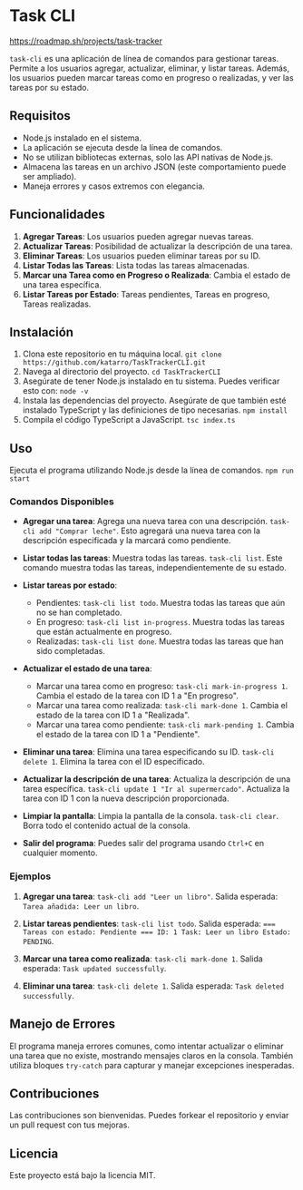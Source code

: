 # Task CLI
https://roadmap.sh/projects/task-tracker

`task-cli` es una aplicación de línea de comandos para gestionar tareas. Permite a los usuarios agregar, actualizar, eliminar, y listar tareas. Además, los usuarios pueden marcar tareas como en progreso o realizadas, y ver las tareas por su estado.

## Requisitos

- Node.js instalado en el sistema.
- La aplicación se ejecuta desde la línea de comandos.
- No se utilizan bibliotecas externas, solo las API nativas de Node.js.
- Almacena las tareas en un archivo JSON (este comportamiento puede ser ampliado).
- Maneja errores y casos extremos con elegancia.

## Funcionalidades

1. **Agregar Tareas**: Los usuarios pueden agregar nuevas tareas.
2. **Actualizar Tareas**: Posibilidad de actualizar la descripción de una tarea.
3. **Eliminar Tareas**: Los usuarios pueden eliminar tareas por su ID.
4. **Listar Todas las Tareas**: Lista todas las tareas almacenadas.
5. **Marcar una Tarea como en Progreso o Realizada**: Cambia el estado de una tarea específica.
6. **Listar Tareas por Estado**: Tareas pendientes, Tareas en progreso, Tareas realizadas.

## Instalación

1. Clona este repositorio en tu máquina local. `git clone https://github.com/katarro/TaskTrackerCLI.git`
2. Navega al directorio del proyecto. `cd TaskTrackerCLI`
3. Asegúrate de tener Node.js instalado en tu sistema. Puedes verificar esto con: `node -v`
4. Instala las dependencias del proyecto. Asegúrate de que también esté instalado TypeScript y las definiciones de tipo necesarias.
`npm install`
5. Compila el código TypeScript a JavaScript.
`tsc index.ts`

## Uso

Ejecuta el programa utilizando Node.js desde la línea de comandos. `npm run start`

### Comandos Disponibles

- **Agregar una tarea**: Agrega una nueva tarea con una descripción. `task-cli add "Comprar leche"`. Esto agregará una nueva tarea con la descripción especificada y la marcará como pendiente.

- **Listar todas las tareas**: Muestra todas las tareas. `task-cli list`. Este comando muestra todas las tareas, independientemente de su estado.

- **Listar tareas por estado**:
  - Pendientes: `task-cli list todo`. Muestra todas las tareas que aún no se han completado.
  - En progreso: `task-cli list in-progress`. Muestra todas las tareas que están actualmente en progreso.
  - Realizadas: `task-cli list done`. Muestra todas las tareas que han sido completadas.

- **Actualizar el estado de una tarea**:
  - Marcar una tarea como en progreso: `task-cli mark-in-progress 1`. Cambia el estado de la tarea con ID 1 a "En progreso".
  - Marcar una tarea como realizada: `task-cli mark-done 1`. Cambia el estado de la tarea con ID 1 a "Realizada".
  - Marcar una tarea como pendiente: `task-cli mark-pending 1`. Cambia el estado de la tarea con ID 1 a "Pendiente".

- **Eliminar una tarea**: Elimina una tarea especificando su ID. `task-cli delete 1`. Elimina la tarea con el ID especificado.

- **Actualizar la descripción de una tarea**: Actualiza la descripción de una tarea específica. `task-cli update 1 "Ir al supermercado"`. Actualiza la tarea con ID 1 con la nueva descripción proporcionada.

- **Limpiar la pantalla**: Limpia la pantalla de la consola. `task-cli clear`. Borra todo el contenido actual de la consola.

- **Salir del programa**: Puedes salir del programa usando `Ctrl+C` en cualquier momento.

### Ejemplos

1. **Agregar una tarea**: `task-cli add "Leer un libro"`. Salida esperada: `Tarea añadida: Leer un libro`.

2. **Listar tareas pendientes**: `task-cli list todo`. Salida esperada: `=== Tareas con estado: Pendiente === ID: 1 Task: Leer un libro Estado: PENDING`.

3. **Marcar una tarea como realizada**: `task-cli mark-done 1`. Salida esperada: `Task updated successfully`.

4. **Eliminar una tarea**: `task-cli delete 1`. Salida esperada: `Task deleted successfully`.

## Manejo de Errores

El programa maneja errores comunes, como intentar actualizar o eliminar una tarea que no existe, mostrando mensajes claros en la consola. También utiliza bloques `try-catch` para capturar y manejar excepciones inesperadas.

## Contribuciones

Las contribuciones son bienvenidas. Puedes forkear el repositorio y enviar un pull request con tus mejoras.

## Licencia

Este proyecto está bajo la licencia MIT.